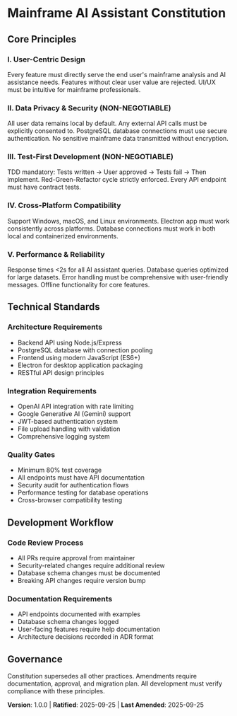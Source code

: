 # Mainframe AI Assistant Constitution

## Core Principles

### I. User-Centric Design
Every feature must directly serve the end user's mainframe analysis and AI assistance needs. Features without clear user value are rejected. UI/UX must be intuitive for mainframe professionals.

### II. Data Privacy & Security (NON-NEGOTIABLE)
All user data remains local by default. Any external API calls must be explicitly consented to. PostgreSQL database connections must use secure authentication. No sensitive mainframe data transmitted without encryption.

### III. Test-First Development (NON-NEGOTIABLE)
TDD mandatory: Tests written → User approved → Tests fail → Then implement. Red-Green-Refactor cycle strictly enforced. Every API endpoint must have contract tests.

### IV. Cross-Platform Compatibility
Support Windows, macOS, and Linux environments. Electron app must work consistently across platforms. Database connections must work in both local and containerized environments.

### V. Performance & Reliability
Response times <2s for all AI assistant queries. Database queries optimized for large datasets. Error handling must be comprehensive with user-friendly messages. Offline functionality for core features.

## Technical Standards

### Architecture Requirements
- Backend API using Node.js/Express
- PostgreSQL database with connection pooling
- Frontend using modern JavaScript (ES6+)
- Electron for desktop application packaging
- RESTful API design principles

### Integration Requirements
- OpenAI API integration with rate limiting
- Google Generative AI (Gemini) support
- JWT-based authentication system
- File upload handling with validation
- Comprehensive logging system

### Quality Gates
- Minimum 80% test coverage
- All endpoints must have API documentation
- Security audit for authentication flows
- Performance testing for database operations
- Cross-browser compatibility testing

## Development Workflow

### Code Review Process
- All PRs require approval from maintainer
- Security-related changes require additional review
- Database schema changes must be documented
- Breaking API changes require version bump

### Documentation Requirements
- API endpoints documented with examples
- Database schema changes logged
- User-facing features require help documentation
- Architecture decisions recorded in ADR format

## Governance

Constitution supersedes all other practices. Amendments require documentation, approval, and migration plan. All development must verify compliance with these principles.

**Version**: 1.0.0 | **Ratified**: 2025-09-25 | **Last Amended**: 2025-09-25
